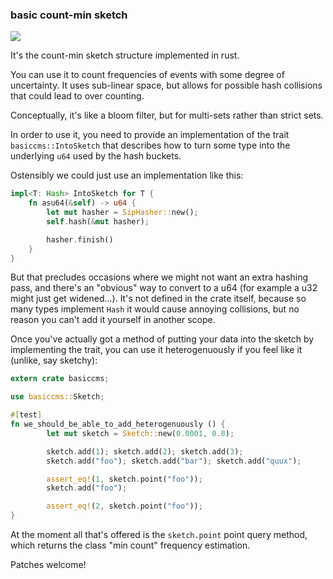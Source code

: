 ### basic count-min sketch

![](https://travis-ci.org/kjgorman/basiccms.rs.svg?branch=master)

It's the count-min sketch structure implemented in rust.

You can use it to count frequencies of events with some degree of
uncertainty. It uses sub-linear space, but allows for possible hash
collisions that could lead to over counting.

Conceptually, it's like a bloom filter, but for multi-sets rather than
strict sets.

In order to use it, you need to provide an implementation of the trait
`basiccms::IntoSketch` that describes how to turn some type into the
underlying `u64` used by the hash buckets.

Ostensibly we could just use an implementation like this:

```rust
impl<T: Hash> IntoSketch for T {
    fn asu64(&self) -> u64 {
        let mut hasher = SipHasher::new();
        self.hash(&mut hasher);

        hasher.finish()
    }
}
```

But that precludes occasions where we might not want an extra hashing
pass, and there's an "obvious" way to convert to a u64 (for example a
u32 might just get widened...). It's not defined in the crate itself,
because so many types implement `Hash` it would cause annoying
collisions, but no reason you can't add it yourself in another scope.

Once you've actually got a method of putting your data into the sketch
by implementing the trait, you can use it heterogenuously if you feel
like it (unlike, say sketchy):

```rust
extern crate basiccms;

use basiccms::Sketch;

#[test]
fn we_should_be_able_to_add_heterogenuously () {
        let mut sketch = Sketch::new(0.0001, 0.8);

        sketch.add(1); sketch.add(2); sketch.add(3);
        sketch.add("foo"); sketch.add("bar"); sketch.add("quux");

        assert_eq!(1, sketch.point("foo"));
        sketch.add("foo");

        assert_eq!(2, sketch.point("foo"));
}

```

At the moment all that's offered is the `sketch.point` point query
method, which returns the class "min count" frequency estimation.

Patches welcome!